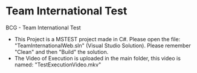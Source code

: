 # Team International Test
BCG - Team International Test

- This Project is a MSTEST project made in C#. Please open the file: "TeamInternationalWeb.sln" (Visual Studio Solution). Please remember "Clean" and then "Build" the solution.
- The Video of Execution is uploaded in the main folder, this video is named: "TestExecutionVideo.mkv"

